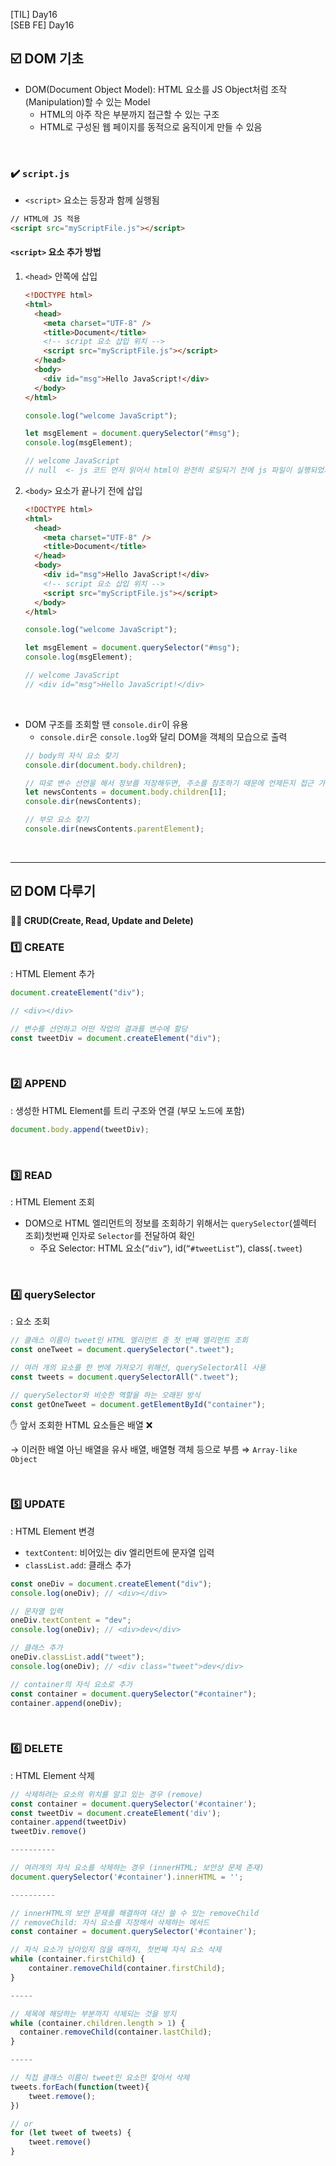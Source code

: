 [TIL] Day16 <br/>
[SEB FE] Day16

## ☑️ DOM 기초

- DOM(Document Object Model): HTML 요소를 JS Object처럼 조작(Manipulation)할 수 있는 Model
  - HTML의 아주 작은 부분까지 접근할 수 있는 구조
  - HTML로 구성된 웹 페이지를 동적으로 움직이게 만들 수 있음

<br/>

### ✔️ `script.js`

- `<script>` 요소는 등장과 함께 실행됨

```html
// HTML에 JS 적용
<script src="myScriptFile.js"></script>
```

#### `<script>` 요소 추가 방법

1. `<head>` 안쪽에 삽입

   ```html
   <!DOCTYPE html>
   <html>
     <head>
       <meta charset="UTF-8" />
       <title>Document</title>
       <!-- script 요소 삽입 위치 -->
       <script src="myScriptFile.js"></script>
     </head>
     <body>
       <div id="msg">Hello JavaScript!</div>
     </body>
   </html>
   ```

   ```jsx
   console.log("welcome JavaScript");

   let msgElement = document.querySelector("#msg");
   console.log(msgElement);

   // welcome JavaScript
   // null  <- js 코드 먼저 읽어서 html이 완전히 로딩되기 전에 js 파일이 실행되었기 때문
   ```

2. `<body>` 요소가 끝나기 전에 삽입

   ```html
   <!DOCTYPE html>
   <html>
     <head>
       <meta charset="UTF-8" />
       <title>Document</title>
     </head>
     <body>
       <div id="msg">Hello JavaScript!</div>
       <!-- script 요소 삽입 위치 -->
       <script src="myScriptFile.js"></script>
     </body>
   </html>
   ```

   ```jsx
   console.log("welcome JavaScript");

   let msgElement = document.querySelector("#msg");
   console.log(msgElement);

   // welcome JavaScript
   // <div id="msg">Hello JavaScript!</div>
   ```

<br/>

- DOM 구조를 조회할 땐 `console.dir`이 유용
  - `console.dir`은 `console.log`와 달리 DOM을 객체의 모습으로 출력
  ```jsx
  // body의 자식 요소 찾기
  console.dir(document.body.children);

  // 따로 변수 선언을 해서 정보를 저장해두면, 주소를 참조하기 때문에 언제든지 접근 가능
  let newsContents = document.body.children[1];
  console.dir(newsContents);

  // 부모 요소 찾기
  console.dir(newsContents.parentElement);
  ```

<br/>

---

## ☑️ DOM 다루기

**✍🏻 CRUD(Create, Read, Update and Delete)**

### 1️⃣ CREATE

: HTML Element 추가

```jsx
document.createElement("div");

// <div></div>

// 변수를 선언하고 어떤 작업의 결과를 변수에 할당
const tweetDiv = document.createElement("div");
```

<br/>

### 2️⃣ APPEND

: 생성한 HTML Element를 트리 구조와 연결 (부모 노드에 포함)

```jsx
document.body.append(tweetDiv);
```

<br/>

### 3️⃣ READ

: HTML Element 조회

- DOM으로 HTML 엘리먼트의 정보를 조회하기 위해서는 `querySelector`(셀렉터 조회)첫번째 인자로 `Selector`를 전달하여 확인
  - 주요 Selector: HTML 요소(`”div”`), id(`”#tweetList”`), class(`.tweet`)

<br/>

### 4️⃣ querySelector

: 요소 조회

```jsx
// 클래스 이름이 tweet인 HTML 엘리먼트 중 첫 번째 엘리먼트 조회
const oneTweet = document.querySelector(".tweet");

// 여러 개의 요소를 한 번에 가져오기 위해선, querySelectorAll 사용
const tweets = document.querySelectorAll(".tweet");

// querySelector와 비슷한 역할을 하는 오래된 방식
const getOneTweet = document.getElementById("container");
```

✋ 앞서 조회한 HTML 요소들은 배열 ❌

→ 이러한 배열 아닌 배열을 유사 배열, 배열형 객체 등으로 부름 ⇒ `Array-like Object`

<br/>

### 5️⃣ UPDATE

: HTML Element 변경

- `textContent`: 비어있는 div 엘리먼트에 문자열 입력
- `classList.add`: 클래스 추가

```jsx
const oneDiv = document.createElement("div");
console.log(oneDiv); // <div></div>

// 문자열 입력
oneDiv.textContent = "dev";
console.log(oneDiv); // <div>dev</div>

// 클래스 추가
oneDiv.classList.add("tweet");
console.log(oneDiv); // <div class="tweet">dev</div>

// container의 자식 요소로 추가
const container = document.querySelector("#container");
container.append(oneDiv);
```

<br/>

### 6️⃣ DELETE

: HTML Element 삭제

```jsx
// 삭제하려는 요소의 위치를 알고 있는 경우 (remove)
const container = document.querySelector('#container');
const tweetDiv = document.createElement('div');
container.append(tweetDiv)
tweetDiv.remove()

----------

// 여러개의 자식 요소를 삭제하는 경우 (innerHTML; 보안상 문제 존재)
document.querySelector('#container').innerHTML = '';

----------

// innerHTML의 보안 문제를 해결하여 대신 쓸 수 있는 removeChild
// removeChild: 자식 요소를 지정해서 삭제하는 메서드
const container = document.querySelector('#container');

// 자식 요소가 남아있지 않을 때까지, 첫번째 자식 요소 삭제
while (container.firstChild) {
	container.removeChild(container.firstChild);
}

-----

// 제목에 해당하는 부분까지 삭제되는 것을 방지
while (container.children.length > 1) {
  container.removeChild(container.lastChild);
}

-----

// 직접 클래스 이름이 tweet인 요소만 찾아서 삭제
tweets.forEach(function(tweet){
	tweet.remove();
})

// or
for (let tweet of tweets) {
	tweet.remove()
}
```
